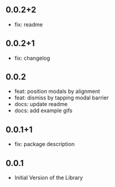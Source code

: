 ## 0.0.2+2

* fix: readme

## 0.0.2+1

* fix: changelog

## 0.0.2

* feat: position modals by alignment
* feat: dismiss by tapping modal barrier
* docs: update readme
* docs: add example gifs

## 0.0.1+1

* fix: package description

## 0.0.1

* Initial Version of the Library

